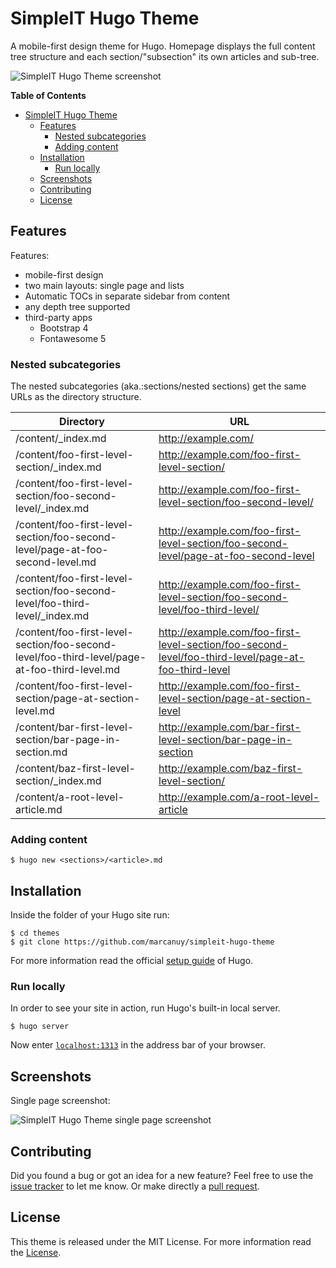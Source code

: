 SimpleIT Hugo Theme
========================

A mobile-first design theme for Hugo. Homepage displays the full
content tree structure and each section/"subsection" its own articles
and sub-tree.

![SimpleIT Hugo Theme screenshot](https://raw.githubusercontent.com/marcanuy/simpleit-hugo-theme/master/images/screenshot.png)

<!-- markdown-toc start - Don't edit this section. Run M-x markdown-toc-refresh-toc -->
**Table of Contents**

- [SimpleIT Hugo Theme](#simpleit-hugo-theme)
    - [Features](#features)
        - [Nested subcategories](#nested-subcategories)
        - [Adding content](#adding-content)
    - [Installation](#installation)
        - [Run locally](#run-locally)
    - [Screenshots](#screenshots)
    - [Contributing](#contributing)
    - [License](#license)

<!-- markdown-toc end -->


## Features

Features:

- mobile-first design
- two main layouts: single page and lists
- Automatic TOCs in separate sidebar from content
- any depth tree supported
- third-party apps
  - Bootstrap 4
  - Fontawesome 5

### Nested subcategories

The nested subcategories (aka.:sections/nested sections) get the same
URLs as the directory structure. 

| Directory  | URL |
| ------------- | ------------- |
| /content/_index.md | http://example.com/ |
| /content/foo-first-level-section/_index.md | http://example.com/foo-first-level-section/ |
| /content/foo-first-level-section/foo-second-level/_index.md | http://example.com/foo-first-level-section/foo-second-level/ |
| /content/foo-first-level-section/foo-second-level/page-at-foo-second-level.md | http://example.com/foo-first-level-section/foo-second-level/page-at-foo-second-level |
| /content/foo-first-level-section/foo-second-level/foo-third-level/_index.md | http://example.com/foo-first-level-section/foo-second-level/foo-third-level/ |
| /content/foo-first-level-section/foo-second-level/foo-third-level/page-at-foo-third-level.md | http://example.com/foo-first-level-section/foo-second-level/foo-third-level/page-at-foo-third-level |
| /content/foo-first-level-section/page-at-section-level.md | http://example.com/foo-first-level-section/page-at-section-level |
| /content/bar-first-level-section/bar-page-in-section.md | http://example.com/bar-first-level-section/bar-page-in-section |
| /content/baz-first-level-section/_index.md | http://example.com/baz-first-level-section/ |
| /content/a-root-level-article.md | http://example.com/a-root-level-article |

### Adding content

```
$ hugo new <sections>/<article>.md
```

## Installation

Inside the folder of your Hugo site run:

    $ cd themes
    $ git clone https://github.com/marcanuy/simpleit-hugo-theme

For more information read the official [setup guide](//gohugo.io/getting-started/installing/) of Hugo.


### Run locally

In order to see your site in action, run Hugo's built-in local server.

    $ hugo server

Now enter [`localhost:1313`](http://localhost:1313) in the address bar of your browser.

## Screenshots

Single page screenshot:

![SimpleIT Hugo Theme single page screenshot](https://raw.githubusercontent.com/marcanuy/simpleit-hugo-theme/master/images/single.png)

## Contributing

Did you found a bug or got an idea for a new feature? Feel free to use the [issue tracker](//github.com/marcanu/simpleit-hugo-theme/issues) to let me know. Or make directly a [pull request](//github.com/marcanuy/simpleit-hugo-theme/pulls).


## License

This theme is released under the MIT License. For more information read the [License](//github.com/marcanuy/simpleit-hugo-theme/blob/master/LICENSE).


